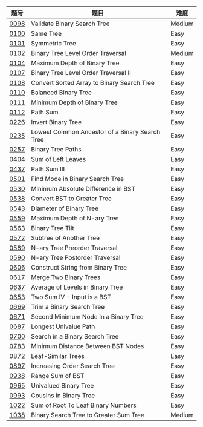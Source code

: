 | 题号 | 题目 | 难度 |
| --- | --- | --- |
| [0098](0098.validate-binary-search-tree) | Validate Binary Search Tree | Medium |
| [0100](0100.same-tree) | Same Tree | Easy |
| [0101](0101.symmetric-tree) | Symmetric Tree | Easy |
| [0102](0102.binary-tree-level-order-traversal) | Binary Tree Level Order Traversal | Medium |
| [0104](0104.maximum-depth-of-binary-tree) | Maximum Depth of Binary Tree | Easy |
| [0107](0107.binary-tree-level-order-traversal-ii) | Binary Tree Level Order Traversal II | Easy |
| [0108](0108.convert-sorted-array-to-binary-search-tree) | Convert Sorted Array to Binary Search Tree | Easy |
| [0110](0110.balanced-binary-tree ) |  Balanced Binary Tree | Easy |
| [0111](0111.minimum-depth-of-binary-tree) | Minimum Depth of Binary Tree | Easy |
| [0112](0112.path-sum) | Path Sum | Easy |
| [0226](0226.invert-binary-tree) | Invert Binary Tree | Easy |
| [0235](0235.lowest-common-ancestor-of-a-binary-search-tree) | Lowest Common Ancestor of a Binary Search Tree | Easy | 
| [0257](0257.binary-tree-paths) | Binary Tree Paths | Easy |
| [0404](0404.sum-of-left-leaves) | Sum of Left Leaves | Easy |
| [0437](0437.path-sum-iii) | Path Sum III | Easy |
| [0501](0501.find-mode-in-binary-search-tree) | Find Mode in Binary Search Tree | Easy |
| [0530](0530.minimum-absolute-difference-in-bst) | Minimum Absolute Difference in BST | Easy |
| [0538](0538.convert-bst-to-greater-tree) | Convert BST to Greater Tree | Easy |
| [0543](0543.diameter-of-binary-tree) | Diameter of Binary Tree | Easy |
| [0559](0559.maximum-depth-of-n-ary-tree) | Maximum Depth of N-ary Tree | Easy |
| [0563](0563.binary-tree-tilt) | Binary Tree Tilt | Easy |
| [0572](0572.subtree-of-another-tree) | Subtree of Another Tree | Easy |
| [0589](0589.n-ary-tree-preorder-traversal) | N-ary Tree Preorder Traversal | Easy |
| [0590](0590.n-ary-tree-postorder-traversal) | N-ary Tree Postorder Traversal | Easy |
| [0606](0606.construct-string-from-binary-tree) | Construct String from Binary Tree | Easy |
| [0617](0617.merge-two-binary-trees) | Merge Two Binary Trees | Easy |
| [0637](0637.average-of-levels-in-binary-tree) | Average of Levels in Binary Tree | Easy |
| [0653](0653.two-sum-iv-input-is-a-bst) | Two Sum IV - Input is a BST | Easy |
| [0669](0669.trim-a-binary-search-tree) | Trim a Binary Search Tree | Easy |
| [0671](0671.second-minimum-node-in-a-binary-tree) | Second Minimum Node In a Binary Tree | Easy |
| [0687](0687.longest-univalue-path) | Longest Univalue Path | Easy |
| [0700](0700.search-in-a-binary-search-tree) |  Search in a Binary Search Tree | Easy |
| [0783](0783.minimum-distance-between-bst-nodes) | Minimum Distance Between BST Nodes | Easy |
| [0872](0872.leaf-similar-trees) | Leaf-Similar Trees | Easy |
| [0897](0897.increasing-order-search-tree) | Increasing Order Search Tree | Easy |
| [0938](0938.range-sum-of-bst) | Range Sum of BST | Easy |
| [0965](0965.univalued-binary-tree) | Univalued Binary Tree | Easy |
| [0993](0993.cousins-in-binary-tree) | Cousins in Binary Tree | Easy |
| [1022](1022.sum-of-root-to-leaf-binary-numbers) | Sum of Root To Leaf Binary Numbers | Easy |
| [1038](1038.binary-search-tree-to-greater-sum-tree) | Binary Search Tree to Greater Sum Tree | Medium | 